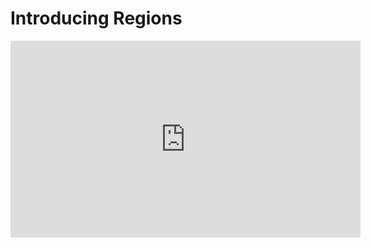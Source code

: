 ﻿# Introducing Regions 


<iframe width="560" height="315" src="https://www.youtube.com/embed/jIcJPHLdm0M?list=PL1DEQjXG2xnK0hrpTQpa2p8ZvEMPsvh7n" frameborder="0" allowfullscreen></iframe>